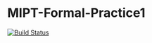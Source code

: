# MIPT-Formal-Practice1

[![Build Status](https://travis-ci.com/evgenabramov/MIPT-Formal-Practice1.svg?token=BTLs4oCWwqfaRL1pjb6t&branch=dev)](https://travis-ci.com/evgenabramov/MIPT-Formal-Practice1)
